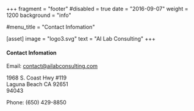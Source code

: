 +++
fragment = "footer"
#disabled = true
date = "2016-09-07"
weight = 1200
background = "info"

#menu_title = "Contact Infomation"

[asset]
  image = "logo3.svg"
  text = "AI Lab Consulting"
+++

#### Contact Infomation

Email: <a href="mailto:contact@ailabconsulting.com">contact@ailabconsulting.com</a><p/>  1968 S. Coast Hwy #119<br/> Laguna Beach CA 92651 <br/> 94043 <p/> Phone: (650) 429-8850

